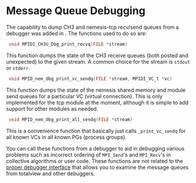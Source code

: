 # Message Queue Debugging

The capability to dump CH3 and nemesis-tcp recv/send queues from a
debugger was added in . The functions used to do so are:

``` c
 void MPIDI_CH3U_Dbg_print_recvq(FILE *stream)
```

This function dumps the state of the CH3 receive queues (both posted and
unexpected) to the given stream. A common choice for the stream is
`stdout` or `stderr`.

``` c
 void MPID_nem_dbg_print_vc_sendq(FILE *stream, MPIDI_VC_t *vc)
```

This function dumps the state of the nemesis shared memory and module
send queues for a particular VC (virtual connection). This is only
implemented for the tcp module at the moment, although it is simple to
add support for other modules as needed.

``` c
 void MPID_nem_dbg_print_all_sendq(FILE *stream)
```

This is a convenience function that basically just calls
`_print_vc_sendq` for all known VCs in all known PGs (process groups).

You can call these functions from a debugger to aid in debugging various
problems such as incorrect ordering of `MPI_Send`'s and `MPI_Recv`'s in
collective algorithms or user code. These functions are not related to
the [proper debugger interface](Debugger_Message_Queue_Access.md) that allows you to
examine the message queues from totalview and other debuggers.
